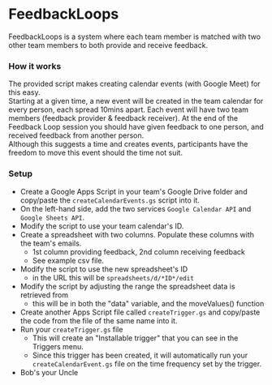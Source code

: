 # FeedbackLoops

FeedbackLoops is a system where each team member is matched with two other team members to both provide and receive feedback.

### How it works

The provided script makes creating calendar events (with Google Meet) for this easy.<br />
Starting at a given time, a new event will be created in the team calendar for every person, each spread 10mins apart. Each event will have two team members (feedback provider & feedback receiver). At the end of the Feedback Loop session you should have given feedback to one person, and received feedback from another person.<br />
Although this suggests a time and creates events, participants have the freedom to move this event should the time not suit.

### Setup

- Create a Google Apps Script in your team's Google Drive folder and copy/paste the `createCalendarEvents.gs` script into it.
- On the left-hand side, add the two services `Google Calendar API` and `Google Sheets API`.
- Modify the script to use your team calendar's ID.
- Create a spreadsheet with two columns. Populate these columns with the team's emails.
  - 1st column providing feedback, 2nd column receiving feedback
  - See example csv file.
- Modify the script to use the new spreadsheet's ID
  - in the URL this will be `spreadsheets/d/*ID*/edit`
- Modify the script by adjusting the range the spreadsheet data is retrieved from
  - this will be in both the "data" variable, and the moveValues() function
- Create another Apps Script file called `createTrigger.gs` and copy/paste the code from the file of the same name into it.
- Run your `createTrigger.gs` file
  - This will create an "Installable trigger" that you can see in the Triggers menu.
  - Since this trigger has been created, it will automatically run your `createCalendarEvent.gs` file on the time frequency set by the trigger.
- Bob's your Uncle
